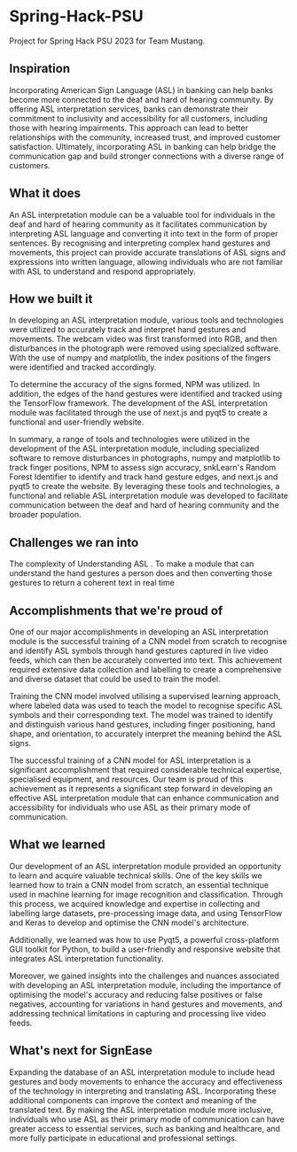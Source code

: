 # Spring-Hack-PSU
Project for Spring Hack PSU 2023 for Team Mustang. 

## Inspiration 
Incorporating American Sign Language (ASL) in banking can help banks become more connected to the deaf and hard of hearing community. By offering ASL interpretation services, banks can demonstrate their commitment to inclusivity and accessibility for all customers, including those with hearing impairments. This approach can lead to better relationships with the community, increased trust, and improved customer satisfaction. Ultimately, incorporating ASL in banking can help bridge the communication gap and build stronger connections with a diverse range of customers.

## What it does 
An ASL interpretation module can be a valuable tool for individuals in the deaf and hard of hearing community as it facilitates communication by interpreting ASL language and converting it into text in the form of proper sentences. By recognising and interpreting complex hand gestures and movements, this project can provide accurate translations of ASL signs and expressions into written language, allowing individuals who are not familiar with ASL to understand and respond appropriately.

## How we built it
In developing an ASL interpretation module, various tools and technologies were utilized to accurately track and interpret hand gestures and movements. The webcam video was first transformed into RGB, and then disturbances in the photograph were removed using specialized software. With the use of numpy and matplotlib, the index positions of the fingers were identified and tracked accordingly.

To determine the accuracy of the signs formed, NPM was utilized. In addition, the edges of the hand gestures were identified and tracked using the TensorFlow framework. The development of the ASL interpretation module was facilitated through the use of next.js and pyqt5 to create a functional and user-friendly website.

In summary, a range of tools and technologies were utilized in the development of the ASL interpretation module, including specialized software to remove disturbances in photographs, numpy and matplotlib to track finger positions, NPM to assess sign accuracy, snkLearn's Random Forest Identifier to identify and track hand gesture edges, and next.js and pyqt5 to create the website. By leveraging these tools and technologies, a functional and reliable ASL interpretation module was developed to facilitate communication between the deaf and hard of hearing community and the broader population.
## Challenges we ran into
The complexity of Understanding ASL . To make a module that can understand the hand gestures a person does and then converting those gestures to return a coherent text in real time 

## Accomplishments that we're proud of
One of our major accomplishments in developing an ASL interpretation module is the successful training of a CNN model from scratch to recognise and identify ASL symbols through hand gestures captured in live video feeds, which can then be accurately converted into text. This achievement required extensive data collection and labelling to create a comprehensive and diverse dataset that could be used to train the model.

Training the CNN model involved utilising a supervised learning approach, where labeled data was used to teach the model to recognise specific ASL symbols and their corresponding text. The model was trained to identify and distinguish various hand gestures, including finger positioning, hand shape, and orientation, to accurately interpret the meaning behind the ASL signs.

The successful training of a CNN model for ASL interpretation is a significant accomplishment that required considerable technical expertise, specialised equipment, and resources. Our team is proud of this achievement as it represents a significant step forward in developing an effective ASL interpretation module that can enhance communication and accessibility for individuals who use ASL as their primary mode of communication.

## What we learned
Our development of an ASL interpretation module provided an opportunity to learn and acquire valuable technical skills. One of the key skills we learned how to train a CNN model from scratch, an essential technique used in machine learning for image recognition and classification. Through this process, we acquired knowledge and expertise in collecting and labelling large datasets, pre-processing image data, and using TensorFlow and Keras to develop and optimise the CNN model's architecture.

Additionally, we learned was how to use Pyqt5, a powerful cross-platform GUI toolkit for Python, to build a user-friendly and responsive website that integrates ASL interpretation functionality.

Moreover, we gained insights into the challenges and nuances associated with developing an ASL interpretation module, including the importance of optimising the model's accuracy and reducing false positives or false negatives, accounting for variations in hand gestures and movements, and addressing technical limitations in capturing and processing live video feeds.

## What's next for SignEase
Expanding the database of an ASL interpretation module to include head gestures and body movements to enhance the accuracy and effectiveness of the technology in interpreting and translating ASL. Incorporating these additional components can improve the context and meaning of the translated text.
By making the ASL interpretation module more inclusive, individuals who use ASL as their primary mode of communication can have greater access to essential services, such as banking and healthcare, and more fully participate in educational and professional settings.

